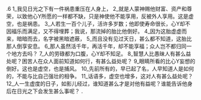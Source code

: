 .6 
1_我见日光之下有一件祸患重压在人身上， 2_就是人蒙神赐他财富、资产和尊荣，以致他心Y所愿的一样都不缺，只是神使他不能享用，反被外人享用。这是虚空，也是祸患。 3_人若生一百个儿子，活许多岁数；他即使寿命很长，心Y却不因福乐而满足，又不得埋葬；我说，那流掉的胎比他倒好。 4_因为这胎虚虚而来，暗暗而去，名字被黑暗遮蔽， 5_而且没有见过天日，甚么都不知道，这胎比那人倒享安息。 6_那人虽然活千年，再活千年，却不能享福；众人岂不都归同一个地方去吗？ 
7_人的劳碌都为口腹，心Y却不知足。 8_智慧人比愚昧人有甚么益处呢？困苦人在众人面前知道如何行，有甚么益处呢？ 9_眼睛所看的比心Y妄想的倒好。这也是虚空，也是捕风。 
10_先前所有的，早已起了名，人早知道人是如何的，不能与比自己强壮的相争。 11_话语多，虚空也增多，这对人有甚么益处呢？ 12_人一生虚度的日子，如影儿经过，谁知道甚么才是对他有益呢？谁能告诉他身后在日光之下会发生甚么事呢？ 
.